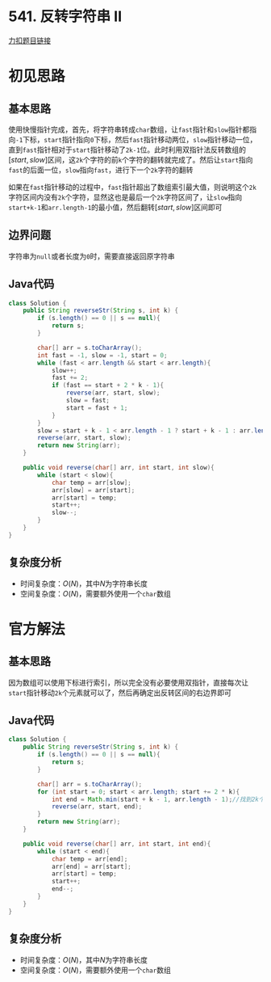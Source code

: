 # 541. 反转字符串 II

[力扣题目链接](https://leetcode-cn.com/problems/reverse-string-ii/)


# 初见思路

## 基本思路

使用快慢指针完成，首先，将字符串转成`char`数组，让`fast`指针和`slow`指针都指向`-1`下标，`start`指针指向`0`下标，然后`fast`指针移动两位，`slow`指针移动一位，直到`fast`指针相对于`start`指针移动了`2k-1`位。此时利用双指针法反转数组的$[start, slow]$区间，这`2k`个字符的前`k`个字符的翻转就完成了。然后让`start`指向`fast`的后面一位，`slow`指向`fast`，进行下一个`2k`字符的翻转

如果在`fast`指针移动的过程中，`fast`指针超出了数组索引最大值，则说明这个`2k`字符区间内没有`2k`个字符，显然这也是最后一个`2k`字符区间了，让`slow`指向`start+k-1`和`arr.length-1`的最小值，然后翻转$[start, slow]$区间即可

## 边界问题
字符串为`null`或者长度为`0`时，需要直接返回原字符串

## Java代码
```java
class Solution {
    public String reverseStr(String s, int k) {
        if (s.length() == 0 || s == null){
            return s;
        }

        char[] arr = s.toCharArray();
        int fast = -1, slow = -1, start = 0;
        while (fast < arr.length && start < arr.length){
            slow++;
            fast += 2;
            if (fast == start + 2 * k - 1){
                reverse(arr, start, slow);
                slow = fast;
                start = fast + 1;
            }
        }
        slow = start + k - 1 < arr.length - 1 ? start + k - 1 : arr.length - 1;
        reverse(arr, start, slow);
        return new String(arr);
    }

    public void reverse(char[] arr, int start, int slow){
        while (start < slow){
            char temp = arr[slow];
            arr[slow] = arr[start];
            arr[start] = temp;
            start++;
            slow--;
        }
    }
}
```

## 复杂度分析
- 时间复杂度：$O(N)$，其中$N$为字符串长度
- 空间复杂度：$O(N)$，需要额外使用一个`char`数组

# 官方解法

## 基本思路

因为数组可以使用下标进行索引，所以完全没有必要使用双指针，直接每次让`start`指针移动`2k`个元素就可以了，然后再确定出反转区间的右边界即可

## Java代码
```java
class Solution {
    public String reverseStr(String s, int k) {
        if (s.length() == 0 || s == null){
            return s;
        }

        char[] arr = s.toCharArray();
        for (int start = 0; start < arr.length; start += 2 * k){
            int end = Math.min(start + k - 1, arr.length - 1);//找到2k个字符中前k个字符的结束位置
            reverse(arr, start, end);
        }
        return new String(arr);
    }

    public void reverse(char[] arr, int start, int end){
        while (start < end){
            char temp = arr[end];
            arr[end] = arr[start];
            arr[start] = temp;
            start++;
            end--;
        }
    }
}
```

## 复杂度分析
- 时间复杂度：$O(N)$，其中$N$为字符串长度
- 空间复杂度：$O(N)$，需要额外使用一个`char`数组